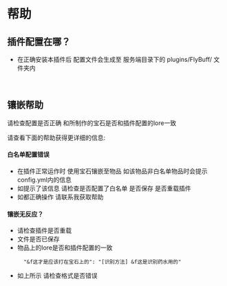 # 帮助

## 插件配置在哪？

- 在正确安装本插件后 配置文件会生成至 服务端目录下的 plugins/FlyBuff/ 文件夹内

<br />

## 镶嵌帮助

请检查配置是否正确 和所制作的宝石是否和插件配置的lore一致

请查看下面的帮助获得更详细的信息:

#### 白名单配置错误

- 在插件正常运作时 使用宝石镶嵌至物品 如该物品非白名单物品时会提示config.yml内的信息
- 如提示了该信息 请检查是否配置了白名单 是否保存 是否重载插件
- 如都正确操作 请联系我获取帮助

#### 镶嵌无反应？

- 请检查插件是否重载
- 文件是否已保存
- 物品上的lore是否和插件配置的一致
  ```
    "&f这才是应该打在宝石上的": "[识别方法] &f这是识别药水用的"
  ```
- 如上所示 请检查格式是否错误

<br />

